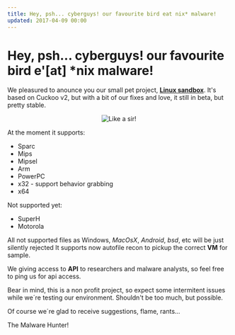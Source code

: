 ```yaml
---
title: Hey, psh... cyberguys! our favourite bird eat nix* malware!
updated: 2017-04-09 00:00
---
```

# Hey, psh... cyberguys! our favourite bird e'[at] *nix malware! 

We pleasured to anounce you our small pet project, [__Linux sandbox__](https://linux.huntingmalware.com). It's based on Cuckoo v2, but with a bit of our fixes and love, it still in beta, but pretty stable.

<p align="center">
  <img src="https://media.giphy.com/media/IX89WTEnYgvM4/giphy.gif" alt="Like a sir!"/>
</p>

At the moment it supports:
- Sparc
- Mips
- Mipsel
- Arm
- PowerPC
- x32 - support behavior grabbing
- x64

Not supported yet:
- SuperH
- Motorola

All not supported files as Windows, *MacOsX*, *Android*, *bsd*, etc will be just silently rejected It supports now autofile recon to pickup the correct **VM** for sample.

We giving access to __API__ to researchers and malware analysts, so feel free to ping us for api access. 

Bear in mind, this is a non profit project, so expect some intermitent issues while we´re testing our environment. 
Shouldn't be too much, but possible. 

Of course we´re glad to receive suggestions, flame, rants...

The Malware Hunter!
